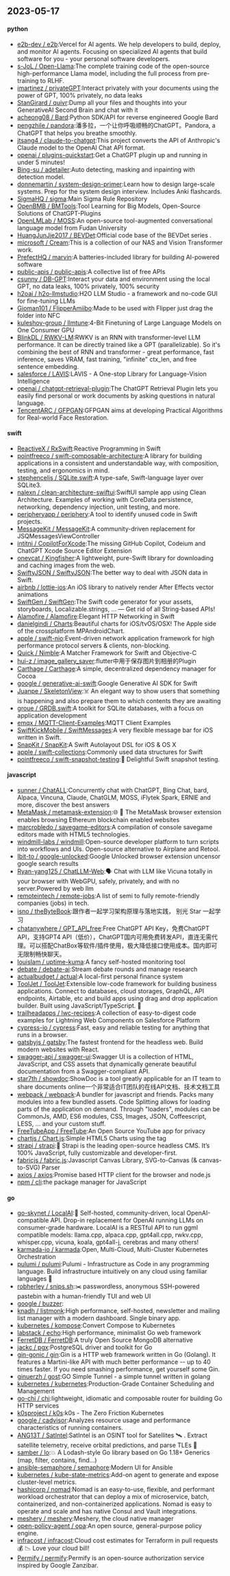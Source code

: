 ## 2023-05-17

#### python
* [e2b-dev / e2b](https://github.com/e2b-dev/e2b):Vercel for AI agents. We help developers to build, deploy, and monitor AI agents. Focusing on specialized AI agents that build software for you - your personal software developers.
* [s-JoL / Open-Llama](https://github.com/s-JoL/Open-Llama):The complete training code of the open-source high-performance Llama model, including the full process from pre-training to RLHF.
* [imartinez / privateGPT](https://github.com/imartinez/privateGPT):Interact privately with your documents using the power of GPT, 100% privately, no data leaks
* [StanGirard / quivr](https://github.com/StanGirard/quivr):Dump all your files and thoughts into your GenerativeAI Second Brain and chat with it
* [acheong08 / Bard](https://github.com/acheong08/Bard):Python SDK/API for reverse engineered Google Bard
* [pengzhile / pandora](https://github.com/pengzhile/pandora):潘多拉，一个让你呼吸顺畅的ChatGPT。Pandora, a ChatGPT that helps you breathe smoothly.
* [jtsang4 / claude-to-chatgpt](https://github.com/jtsang4/claude-to-chatgpt):This project converts the API of Anthropic's Claude model to the OpenAI Chat API format.
* [openai / plugins-quickstart](https://github.com/openai/plugins-quickstart):Get a ChatGPT plugin up and running in under 5 minutes!
* [Bing-su / adetailer](https://github.com/Bing-su/adetailer):Auto detecting, masking and inpainting with detection model.
* [donnemartin / system-design-primer](https://github.com/donnemartin/system-design-primer):Learn how to design large-scale systems. Prep for the system design interview. Includes Anki flashcards.
* [SigmaHQ / sigma](https://github.com/SigmaHQ/sigma):Main Sigma Rule Repository
* [OpenBMB / BMTools](https://github.com/OpenBMB/BMTools):Tool Learning for Big Models, Open-Source Solutions of ChatGPT-Plugins
* [OpenLMLab / MOSS](https://github.com/OpenLMLab/MOSS):An open-source tool-augmented conversational language model from Fudan University
* [HuangJunJie2017 / BEVDet](https://github.com/HuangJunJie2017/BEVDet):Official code base of the BEVDet series .
* [microsoft / Cream](https://github.com/microsoft/Cream):This is a collection of our NAS and Vision Transformer work.
* [PrefectHQ / marvin](https://github.com/PrefectHQ/marvin):A batteries-included library for building AI-powered software
* [public-apis / public-apis](https://github.com/public-apis/public-apis):A collective list of free APIs
* [csunny / DB-GPT](https://github.com/csunny/DB-GPT):Interact your data and environment using the local GPT, no data leaks, 100% privately, 100% security
* [h2oai / h2o-llmstudio](https://github.com/h2oai/h2o-llmstudio):H2O LLM Studio - a framework and no-code GUI for fine-tuning LLMs
* [Gioman101 / FlipperAmiibo](https://github.com/Gioman101/FlipperAmiibo):Made to be used with Flipper just drag the folder into NFC
* [kuleshov-group / llmtune](https://github.com/kuleshov-group/llmtune):4-Bit Finetuning of Large Language Models on One Consumer GPU
* [BlinkDL / RWKV-LM](https://github.com/BlinkDL/RWKV-LM):RWKV is an RNN with transformer-level LLM performance. It can be directly trained like a GPT (parallelizable). So it's combining the best of RNN and transformer - great performance, fast inference, saves VRAM, fast training, "infinite" ctx_len, and free sentence embedding.
* [salesforce / LAVIS](https://github.com/salesforce/LAVIS):LAVIS - A One-stop Library for Language-Vision Intelligence
* [openai / chatgpt-retrieval-plugin](https://github.com/openai/chatgpt-retrieval-plugin):The ChatGPT Retrieval Plugin lets you easily find personal or work documents by asking questions in natural language.
* [TencentARC / GFPGAN](https://github.com/TencentARC/GFPGAN):GFPGAN aims at developing Practical Algorithms for Real-world Face Restoration.

#### swift
* [ReactiveX / RxSwift](https://github.com/ReactiveX/RxSwift):Reactive Programming in Swift
* [pointfreeco / swift-composable-architecture](https://github.com/pointfreeco/swift-composable-architecture):A library for building applications in a consistent and understandable way, with composition, testing, and ergonomics in mind.
* [stephencelis / SQLite.swift](https://github.com/stephencelis/SQLite.swift):A type-safe, Swift-language layer over SQLite3.
* [nalexn / clean-architecture-swiftui](https://github.com/nalexn/clean-architecture-swiftui):SwiftUI sample app using Clean Architecture. Examples of working with CoreData persistence, networking, dependency injection, unit testing, and more.
* [peripheryapp / periphery](https://github.com/peripheryapp/periphery):A tool to identify unused code in Swift projects.
* [MessageKit / MessageKit](https://github.com/MessageKit/MessageKit):A community-driven replacement for JSQMessagesViewController
* [intitni / CopilotForXcode](https://github.com/intitni/CopilotForXcode):The missing GitHub Copilot, Codeium and ChatGPT Xcode Source Editor Extension
* [onevcat / Kingfisher](https://github.com/onevcat/Kingfisher):A lightweight, pure-Swift library for downloading and caching images from the web.
* [SwiftyJSON / SwiftyJSON](https://github.com/SwiftyJSON/SwiftyJSON):The better way to deal with JSON data in Swift.
* [airbnb / lottie-ios](https://github.com/airbnb/lottie-ios):An iOS library to natively render After Effects vector animations
* [SwiftGen / SwiftGen](https://github.com/SwiftGen/SwiftGen):The Swift code generator for your assets, storyboards, Localizable.strings, … — Get rid of all String-based APIs!
* [Alamofire / Alamofire](https://github.com/Alamofire/Alamofire):Elegant HTTP Networking in Swift
* [danielgindi / Charts](https://github.com/danielgindi/Charts):Beautiful charts for iOS/tvOS/OSX! The Apple side of the crossplatform MPAndroidChart.
* [apple / swift-nio](https://github.com/apple/swift-nio):Event-driven network application framework for high performance protocol servers & clients, non-blocking.
* [Quick / Nimble](https://github.com/Quick/Nimble):A Matcher Framework for Swift and Objective-C
* [hui-z / image_gallery_saver](https://github.com/hui-z/image_gallery_saver):flutter中用于保存图片到相册的Plugin
* [Carthage / Carthage](https://github.com/Carthage/Carthage):A simple, decentralized dependency manager for Cocoa
* [google / generative-ai-swift](https://github.com/google/generative-ai-swift):Google Generative AI SDK for Swift
* [Juanpe / SkeletonView](https://github.com/Juanpe/SkeletonView):☠️
An elegant way to show users that something is happening and also prepare them to which contents they are awaiting
* [groue / GRDB.swift](https://github.com/groue/GRDB.swift):A toolkit for SQLite databases, with a focus on application development
* [emqx / MQTT-Client-Examples](https://github.com/emqx/MQTT-Client-Examples):MQTT Client Examples
* [SwiftKickMobile / SwiftMessages](https://github.com/SwiftKickMobile/SwiftMessages):A very flexible message bar for iOS written in Swift.
* [SnapKit / SnapKit](https://github.com/SnapKit/SnapKit):A Swift Autolayout DSL for iOS & OS X
* [apple / swift-collections](https://github.com/apple/swift-collections):Commonly used data structures for Swift
* [pointfreeco / swift-snapshot-testing](https://github.com/pointfreeco/swift-snapshot-testing):📸
Delightful Swift snapshot testing.

#### javascript
* [sunner / ChatALL](https://github.com/sunner/ChatALL):Concurrently chat with ChatGPT, Bing Chat, bard, Alpaca, Vincuna, Claude, ChatGLM, MOSS, iFlytek Spark, ERNIE and more, discover the best answers
* [MetaMask / metamask-extension](https://github.com/MetaMask/metamask-extension):🌐
🔌
The MetaMask browser extension enables browsing Ethereum blockchain enabled websites
* [marcrobledo / savegame-editors](https://github.com/marcrobledo/savegame-editors):A compilation of console savegame editors made with HTML5 technologies.
* [windmill-labs / windmill](https://github.com/windmill-labs/windmill):Open-source developer platform to turn scripts into workflows and UIs. Open-source alternative to Airplane and Retool.
* [Ibit-to / google-unlocked](https://github.com/Ibit-to/google-unlocked):Google Unlocked browser extension uncensor google search results
* [Ryan-yang125 / ChatLLM-Web](https://github.com/Ryan-yang125/ChatLLM-Web):🗣️
Chat with LLM like Vicuna totally in your browser with WebGPU, safely, privately, and with no server.Powered by web llm
* [remoteintech / remote-jobs](https://github.com/remoteintech/remote-jobs):A list of semi to fully remote-friendly companies (jobs) in tech.
* [isno / theByteBook](https://github.com/isno/theByteBook):跟作者一起学习架构原理与落地实践， 别光 Star 一起学习
* [chatanywhere / GPT_API_free](https://github.com/chatanywhere/GPT_API_free):Free ChatGPT API Key，免费ChatGPT API，支持GPT4 API（低价），ChatGPT国内可用免费转发API，直连无需代理。可以搭配ChatBox等软件/插件使用，极大降低接口使用成本。国内即可无限制畅快聊天。
* [louislam / uptime-kuma](https://github.com/louislam/uptime-kuma):A fancy self-hosted monitoring tool
* [debate / debate-ai](https://github.com/debate/debate-ai):Stream debate rounds and manage research
* [actualbudget / actual](https://github.com/actualbudget/actual):A local-first personal finance system
* [ToolJet / ToolJet](https://github.com/ToolJet/ToolJet):Extensible low-code framework for building business applications. Connect to databases, cloud storages, GraphQL, API endpoints, Airtable, etc and build apps using drag and drop application builder. Built using JavaScript/TypeScript.
🚀
* [trailheadapps / lwc-recipes](https://github.com/trailheadapps/lwc-recipes):A collection of easy-to-digest code examples for Lightning Web Components on Salesforce Platform
* [cypress-io / cypress](https://github.com/cypress-io/cypress):Fast, easy and reliable testing for anything that runs in a browser.
* [gatsbyjs / gatsby](https://github.com/gatsbyjs/gatsby):The fastest frontend for the headless web. Build modern websites with React.
* [swagger-api / swagger-ui](https://github.com/swagger-api/swagger-ui):Swagger UI is a collection of HTML, JavaScript, and CSS assets that dynamically generate beautiful documentation from a Swagger-compliant API.
* [star7th / showdoc](https://github.com/star7th/showdoc):ShowDoc is a tool greatly applicable for an IT team to share documents online一个非常适合IT团队的在线API文档、技术文档工具
* [webpack / webpack](https://github.com/webpack/webpack):A bundler for javascript and friends. Packs many modules into a few bundled assets. Code Splitting allows for loading parts of the application on demand. Through "loaders", modules can be CommonJs, AMD, ES6 modules, CSS, Images, JSON, Coffeescript, LESS, ... and your custom stuff.
* [FreeTubeApp / FreeTube](https://github.com/FreeTubeApp/FreeTube):An Open Source YouTube app for privacy
* [chartjs / Chart.js](https://github.com/chartjs/Chart.js):Simple HTML5 Charts using the <canvas> tag
* [strapi / strapi](https://github.com/strapi/strapi):🚀
Strapi is the leading open-source headless CMS. It’s 100% JavaScript, fully customizable and developer-first.
* [fabricjs / fabric.js](https://github.com/fabricjs/fabric.js):Javascript Canvas Library, SVG-to-Canvas (& canvas-to-SVG) Parser
* [axios / axios](https://github.com/axios/axios):Promise based HTTP client for the browser and node.js
* [npm / cli](https://github.com/npm/cli):the package manager for JavaScript

#### go
* [go-skynet / LocalAI](https://github.com/go-skynet/LocalAI):🤖
Self-hosted, community-driven, local OpenAI-compatible API. Drop-in replacement for OpenAI running LLMs on consumer-grade hardware. LocalAI is a RESTful API to run ggml compatible models: llama.cpp, alpaca.cpp, gpt4all.cpp, rwkv.cpp, whisper.cpp, vicuna, koala, gpt4all-j, cerebras and many others!
* [karmada-io / karmada](https://github.com/karmada-io/karmada):Open, Multi-Cloud, Multi-Cluster Kubernetes Orchestration
* [pulumi / pulumi](https://github.com/pulumi/pulumi):Pulumi - Infrastructure as Code in any programming language. Build infrastructure intuitively on any cloud using familiar languages
🚀
* [robherley / snips.sh](https://github.com/robherley/snips.sh):✂️
passwordless, anonymous SSH-powered pastebin with a human-friendly TUI and web UI
* [google / buzzer](https://github.com/google/buzzer):
* [knadh / listmonk](https://github.com/knadh/listmonk):High performance, self-hosted, newsletter and mailing list manager with a modern dashboard. Single binary app.
* [kubernetes / kompose](https://github.com/kubernetes/kompose):Convert Compose to Kubernetes
* [labstack / echo](https://github.com/labstack/echo):High performance, minimalist Go web framework
* [FerretDB / FerretDB](https://github.com/FerretDB/FerretDB):A truly Open Source MongoDB alternative
* [jackc / pgx](https://github.com/jackc/pgx):PostgreSQL driver and toolkit for Go
* [gin-gonic / gin](https://github.com/gin-gonic/gin):Gin is a HTTP web framework written in Go (Golang). It features a Martini-like API with much better performance -- up to 40 times faster. If you need smashing performance, get yourself some Gin.
* [ginuerzh / gost](https://github.com/ginuerzh/gost):GO Simple Tunnel - a simple tunnel written in golang
* [kubernetes / kubernetes](https://github.com/kubernetes/kubernetes):Production-Grade Container Scheduling and Management
* [go-chi / chi](https://github.com/go-chi/chi):lightweight, idiomatic and composable router for building Go HTTP services
* [k0sproject / k0s](https://github.com/k0sproject/k0s):k0s - The Zero Friction Kubernetes
* [google / cadvisor](https://github.com/google/cadvisor):Analyzes resource usage and performance characteristics of running containers.
* [ANG13T / SatIntel](https://github.com/ANG13T/SatIntel):SatIntel is an OSINT tool for Satellites
🛰
. Extract satellite telemetry, receive orbital predictions, and parse TLEs
🔭
* [samber / lo](https://github.com/samber/lo):💥
A Lodash-style Go library based on Go 1.18+ Generics (map, filter, contains, find...)
* [ansible-semaphore / semaphore](https://github.com/ansible-semaphore/semaphore):Modern UI for Ansible
* [kubernetes / kube-state-metrics](https://github.com/kubernetes/kube-state-metrics):Add-on agent to generate and expose cluster-level metrics.
* [hashicorp / nomad](https://github.com/hashicorp/nomad):Nomad is an easy-to-use, flexible, and performant workload orchestrator that can deploy a mix of microservice, batch, containerized, and non-containerized applications. Nomad is easy to operate and scale and has native Consul and Vault integrations.
* [meshery / meshery](https://github.com/meshery/meshery):Meshery, the cloud native manager
* [open-policy-agent / opa](https://github.com/open-policy-agent/opa):An open source, general-purpose policy engine.
* [infracost / infracost](https://github.com/infracost/infracost):Cloud cost estimates for Terraform in pull requests
💰
📉
Love your cloud bill!
* [Permify / permify](https://github.com/Permify/permify):Permify is an open-source authorization service inspired by Google Zanzibar.

